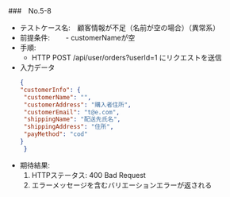 ###　No.5-8

- テストケース名:　顧客情報が不足（名前が空の場合）（異常系）
- 前提条件:　
　- customerNameが空
- 手順:
  -  HTTP POST /api/user/orders?userId=1 にリクエストを送信
- 入力データ
   ```json
  {
  "customerInfo": {
    "customerName": "",
    "customerAddress": "購入者住所",
    "customerEmail": "t@e.com",
    "shippingName": "配送先氏名",
    "shippingAddress": "住所",
    "payMethod": "cod"
  }
    }
    ```
- 期待結果:
   1. HTTPステータス: 400 Bad Request
   2. エラーメッセージを含むバリエーションエラーが返される